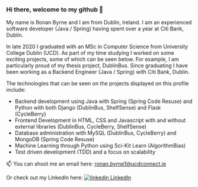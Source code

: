 ### Hi there, welcome to my github 👋

My name is Ronan Byrne and I am from Dublin, Ireland. I am an experienced software developer (Java / Spring) having spent over a year at Citi Bank, Dublin.  

In late 2020 I graduated with an MSc in Computer Science from University College Dublin (UCD). As part of my time studying I worked on some exciting projects, some of which can be seen below. For example, I am particularly proud of my thesis project, DublinBus. Since graduating I have been working as a Backend Engineer (Java / Spring) with Citi Bank, Dublin.

The technologies that can be seen on the projects displayed on this profile include:

- Backend development using Java with Spring (Spring Code Resuse) and Python with both Django (DublinBus, ShelfSense) and Flask (CycleBerry)
- Frontend Development in HTML, CSS and Javascript with and without external libraries (DublinBus, CycleBerry, ShelfSense)
- Database administration with MySQL (DublinBus, CycleBerry) and MongoDB (Spring Code Resuse)
- Machine Learning through Python using Sci-Kit Learn (AlgorithmBias)
- Test driven development (TDD) and a focus on scalability

📫 You can shoot me an email here: ronan.byrne1@ucdconnect.ie

Or check out my LinkedIn here: <a href="https://www.linkedin.com/in/ronan-byrne-7311921a8/" rel="nofollow noreferrer"><img src="https://i.stack.imgur.com/gVE0j.png" alt="linkedin"> LinkedIn </a> 


<!--
**ronanb95/ronanb95** is a ✨ _special_ ✨ repository because its `README.md` (this file) appears on your GitHub profile.

Here are some ideas to get you started:

- 🔭 I’m currently working on ...
- 🌱 I’m currently learning ...
- 👯 I’m looking to collaborate on ...
- 🤔 I’m looking for help with ...
- 💬 Ask me about ...
- 📫 How to reach me: ...
- 😄 Pronouns: ...
- ⚡ Fun fact: ...
-->
